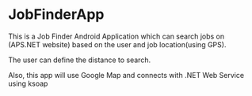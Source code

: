 JobFinderApp
============

This is a Job Finder Android Application which can search jobs on (APS.NET website) based on the user and job location(using GPS).

The user can define the distance to search.

Also, this app will use Google Map and connects with .NET Web Service using ksoap 
